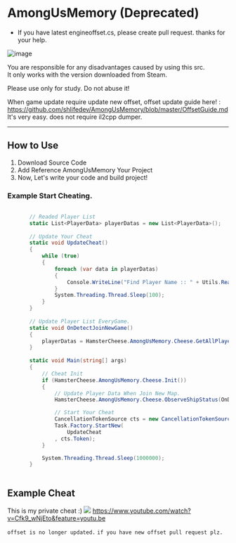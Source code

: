 # AmongUsMemory (Deprecated)

 - If you have latest engineoffset.cs, please create pull request. thanks for your help.

![image](https://user-images.githubusercontent.com/49047211/91510992-9581fe00-e919-11ea-8be1-93e333de762b.png)

You are responsible for any disadvantages caused by using this src.  
It only works with the version downloaded from Steam. 

Please use only for study. Do not abuse it!   

When game update require update new offset, offset update guide here! : https://github.com/shlifedev/AmongUsMemory/blob/master/OffsetGuide.md  
It's very easy. does not require il2cpp dumper.  

  ----------------------
## How to Use
 1. Download Source Code
 2. Add Reference AmongUsMemory Your Project 
 3. Now, Let's write your code and build project!  
   
### Example Start Cheating.
 
 ```cs
       
        // Readed Player List
        static List<PlayerData> playerDatas = new List<PlayerData>(); 
        
        // Update Your Cheat 
        static void UpdateCheat()
        {
            while (true)
            { 
                foreach (var data in playerDatas)
                {
                    Console.WriteLine("Find Player Name :: " + Utils.ReadString(data.PlayerInfo.Value.PlayerName));
                } 
                System.Threading.Thread.Sleep(100); 
            }
        }
        
        // Update Player List EveryGame.
        static void OnDetectJoinNewGame()
        {
            playerDatas = HamsterCheese.AmongUsMemory.Cheese.GetAllPlayers();
        }
        
        static void Main(string[] args)
        {
            // Cheat Init
            if (HamsterCheese.AmongUsMemory.Cheese.Init())
            { 
                // Update Player Data When Join New Map.
                HamsterCheese.AmongUsMemory.Cheese.ObserveShipStatus(OnDetectJoinNewGame);

                // Start Your Cheat 
                CancellationTokenSource cts = new CancellationTokenSource();
                Task.Factory.StartNew(
                    UpdateCheat
                , cts.Token); 
            }

            System.Threading.Thread.Sleep(1000000);
        }
        
 ```  
## Example Cheat

 This is my private cheat :)
 ![](https://github.com/shlifedev/AmongUsPublic/blob/master/Example.PNG) 
 https://www.youtube.com/watch?v=Cfk9_wNjEto&feature=youtu.be 
 
`offset is no longer updated.` 
`if you have new offset pull request plz.`
 
